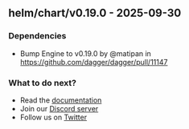 ## helm/chart/v0.19.0 - 2025-09-30

### Dependencies
- Bump Engine to v0.19.0 by @matipan in https://github.com/dagger/dagger/pull/11147

### What to do next?
- Read the [documentation](https://docs.dagger.io)
- Join our [Discord server](https://discord.gg/dagger-io)
- Follow us on [Twitter](https://twitter.com/dagger_io)
